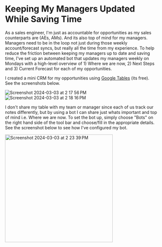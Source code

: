 # Keeping My Managers Updated While Saving Time
As a sales engineer, I'm just as accountable for opportunities as my sales counterparts are (AEs, AMs). And its also top of mind for my managers. Managers need to be in the loop not just during those weekly account/forecast syncs, but really all the time from my experience. To help reduce the friction between keeping my managers up to date and saving time, I've set up an automated bot that updates my managers weekly on Mondays with a high-level overview of 1) Where we are now, 2) Next Steps and 3) Current Forecast for each of my opportunities.

I created a mini CRM for my opportunities using [Google Tables]([url](https://tables.area120.google.com/)https://tables.area120.google.com/) (its free). See the screenshots below.

![Screenshot 2024-03-03 at 2 17 56 PM](https://github.com/hasarahman/notes/assets/155875846/66ff7f27-c309-404a-b466-6282589a201f)
![Screenshot 2024-03-03 at 2 18 16 PM](https://github.com/hasarahman/notes/assets/155875846/fa9801bc-e10f-4ab3-9101-c3949b42515a)

I don't share my table with my team or manager since each of us track our notes differently, but by using a bot I can share just whats important and top of mind i.e. Where we are now. To set the bot up, simply choose "Bots" on the right hand side of the tool bar and choose/fill in the appropriate details. See the screenshot below to see how I've configured my bot.

<img width="356" alt="Screenshot 2024-03-03 at 2 23 39 PM" src="https://github.com/hasarahman/notes/assets/155875846/fc6cc076-28fa-4652-82a0-1f85b88b8872">
